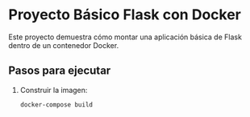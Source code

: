 # Proyecto Básico Flask con Docker

Este proyecto demuestra cómo montar una aplicación básica de Flask dentro de un contenedor Docker.

## Pasos para ejecutar

1. Construir la imagen:
   ```bash
   docker-compose build
